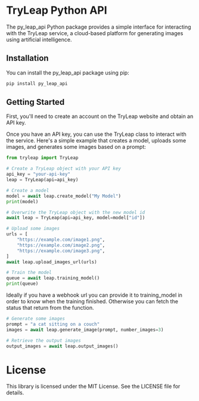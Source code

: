 # TryLeap Python API
The py_leap_api Python package provides a simple interface for interacting with the TryLeap service, a cloud-based platform for generating images using artificial intelligence.

## Installation
You can install the py_leap_api package using pip:

```bash
pip install py_leap_api
```

## Getting Started
First, you'll need to create an account on the TryLeap website and obtain an API key.

Once you have an API key, you can use the TryLeap class to interact with the service. Here's a simple example that creates a model, uploads some images, and generates some images based on a prompt:

```python
from tryleap import TryLeap

# Create a TryLeap object with your API key
api_key = "your-api-key"
leap = TryLeap(api=api_key)

# Create a model
model = await leap.create_model("My Model")
print(model)

# Overwrite the TryLeap object with the new model id
await leap = TryLeap(api=api_key, model=model["id"])

# Upload some images
urls = [
    "https://example.com/image1.png",
    "https://example.com/image2.png",
    "https://example.com/image3.png",
]
await leap.upload_images_url(urls)

# Train the model
queue = await leap.training_model()
print(queue)
```

Ideally if you have a webhook url you can provide it to training_model in order to know when the training finished.
Otherwise you can fetch the status that return from the function.

```python
# Generate some images
prompt = "a cat sitting on a couch"
images = await leap.generate_image(prompt, number_images=3)

# Retrieve the output images
output_images = await leap.output_images()
```

# License
This library is licensed under the MIT License. See the LICENSE file for details.
